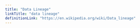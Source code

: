 ```yaml
---
title: "Data Lineage"
linkTitle: "data lineage"
definitionLink: "https://en.wikipedia.org/wiki/Data_lineage"
---
```

